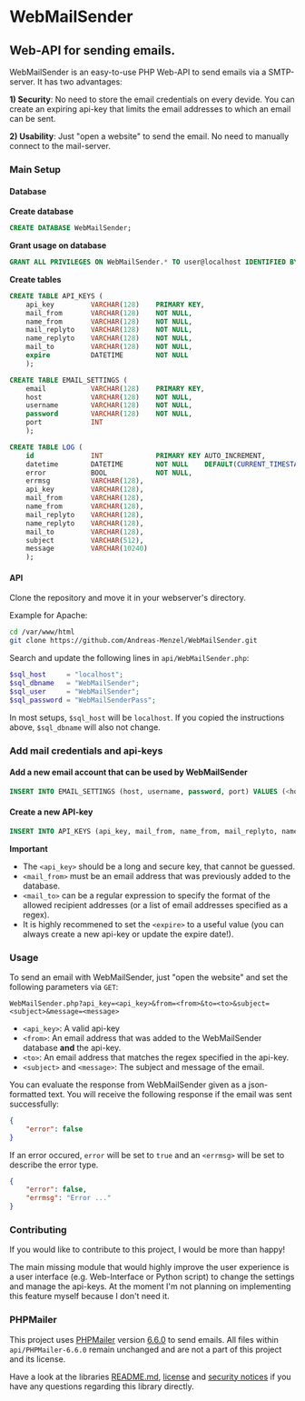 # WebMailSender

## Web-API for sending emails.

WebMailSender is an easy-to-use PHP Web-API to send emails via a SMTP-server. It
has two advantages:

**1) Security**: No need to store the email credentials on every devide. You can
create an expiring api-key that limits the email addresses to which an email can
be sent.

**2) Usability**: Just "open a website" to send the email. No need to manually
connect to the mail-server.

### Main Setup

#### Database

**Create database**
```sql
CREATE DATABASE WebMailSender;
```
**Grant usage on database**
```sql
GRANT ALL PRIVILEGES ON WebMailSender.* TO user@localhost IDENTIFIED BY 'pass';
```
**Create tables**
```sql
CREATE TABLE API_KEYS (
    api_key         VARCHAR(128)    PRIMARY KEY,
    mail_from       VARCHAR(128)    NOT NULL,
    name_from       VARCHAR(128)    NOT NULL,
    mail_replyto    VARCHAR(128)    NOT NULL,
    name_replyto    VARCHAR(128)    NOT NULL,
    mail_to         VARCHAR(128)    NOT NULL,
    expire          DATETIME        NOT NULL
    );

CREATE TABLE EMAIL_SETTINGS (
    email           VARCHAR(128)    PRIMARY KEY,
    host            VARCHAR(128)    NOT NULL,
    username        VARCHAR(128)    NOT NULL,
    password        VARCHAR(128)    NOT NULL,
    port            INT
    );

CREATE TABLE LOG (
    id              INT             PRIMARY KEY AUTO_INCREMENT,
    datetime        DATETIME        NOT NULL    DEFAULT(CURRENT_TIMESTAMP),
    error           BOOL            NOT NULL,
    errmsg          VARCHAR(128),
    api_key         VARCHAR(128),
    mail_from       VARCHAR(128),
    name_from       VARCHAR(128),
    mail_replyto    VARCHAR(128),
    name_replyto    VARCHAR(128),
    mail_to         VARCHAR(128),
    subject         VARCHAR(512),
    message         VARCHAR(10240)
    );
```

#### API

Clone the repository and move it in your webserver's directory.

Example for Apache:

```bash
cd /var/www/html
git clone https://github.com/Andreas-Menzel/WebMailSender.git
```

Search and update the following lines in `api/WebMailSender.php`:

```php
$sql_host     = "localhost";
$sql_dbname   = "WebMailSender";
$sql_user     = "WebMailSender";
$sql_password = "WebMailSenderPass";
```

In most setups, `$sql_host` will be `localhost`. If you copied the instructions
above, `$sql_dbname` will also not change.


### Add mail credentials and api-keys

#### Add a new email account that can be used by WebMailSender

```sql
INSERT INTO EMAIL_SETTINGS (host, username, password, port) VALUES (<host>,<username>, <password>, <port>);
```

#### Create a new API-key

```sql
INSERT INTO API_KEYS (api_key, mail_from, name_from, mail_replyto, name_replyto, mailto, expire) VALUES (<api_key>, <mail_from>, <name_from>, <mail_replyto>, <name_replyto>, <mailto>, <expire>);
```

**Important**

- The `<api_key>` should be a long and secure key, that cannot be guessed.
- `<mail_from>` must be an email address that was previously added to the
  database.
- `<mail_to>` can be a regular expression to specify the format of the allowed
  recipient addresses (or a list of email addresses specified as a regex).
- It is highly recommened to set the `<expire>` to a useful value (you can
  always create a new api-key or update the expire date!).


### Usage

To send an email with WebMailSender, just "open the website" and set the
following parameters via `GET`:

```
WebMailSender.php?api_key=<api_key>&from=<from>&to=<to>&subject=<subject>&message=<message>
```

- `<api_key>`: A valid api-key
- `<from>`: An email address that was added to the WebMailSender database
  **and** the api-key.
- `<to>`: An email address that matches the regex specified in the api-key.
- `<subject>` and `<message>`: The subject and message of the email.

You can evaluate the response from WebMailSender given as a json-formatted text.
You will receive the following response if the email was sent successfully:

```json
{
    "error": false
}
```

If an error occured, `error` will be set to `true` and an `<errmsg>` will be set
to describe the error type.

```json
{
    "error": false,
    "errmsg": "Error ..."
}
```


### Contributing

If you would like to contribute to this project, I would be more than happy!

The main missing module that would highly improve the user experience is a
user interface (e.g. Web-Interface or Python script) to change the settings and
manage the api-keys. At the moment I'm not planning on implementing this feature
myself because I don't need it.


### PHPMailer
This project uses [PHPMailer](https://github.com/PHPMailer/PHPMailer) version
[6.6.0](https://github.com/PHPMailer/PHPMailer/releases/tag/v6.6.0) to send
emails. All files within `api/PHPMailer-6.6.0` remain unchanged and are not a
part of this project and its license.

Have a look at the libraries
[README.md](https://github.com/PHPMailer/PHPMailer/blob/master/README.md),
[license](https://github.com/PHPMailer/PHPMailer/blob/master/LICENSE) and
[security notices](https://github.com/PHPMailer/PHPMailer/blob/master/SECURITY.md)
if you have any questions regarding this library directly.
